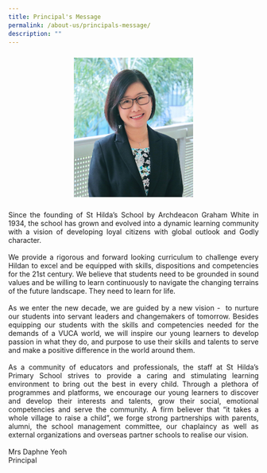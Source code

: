 ```yaml
---
title: Principal's Message
permalink: /about-us/principals-message/
description: ""
---
```

<center><img src="/images/Daphne%20Leong.jpg" style="width:240px;height:280px; padding: 10px"></center>

<div><p style="text-align: justify;">
Since the founding of St Hilda’s School by Archdeacon Graham White in 1934, the school has grown and evolved into a dynamic learning community with a vision of developing loyal citizens with global outlook and Godly character.<br><br>
We provide a rigorous and forward looking curriculum to challenge every Hildan to excel and be equipped with skills, dispositions and competencies for the 21st century. We believe that students need to be grounded in sound values and be willing to learn continuously to navigate the changing terrains of the future landscape. They need to learn for life.<br><br>
As we enter the new decade, we are guided by a new vision -  to nurture our students into servant leaders and changemakers of tomorrow. Besides equipping our students with the skills and competencies needed for the demands of a VUCA world, we will inspire our young learners to develop passion in what they do, and purpose to use their skills and talents to serve and make a positive difference in the world around them.<br><br>
As a community of educators and professionals, the staff at St Hilda’s Primary School strives to provide a caring and stimulating learning environment to bring out the best in every child. Through a plethora of programmes and platforms, we encourage our young learners to discover and develop their interests and talents, grow their social, emotional competencies and serve the community. A firm believer that “it takes a whole village to raise a child”, we forge strong partnerships with parents, alumni, the school management committee, our chaplaincy as well as external organizations and overseas partner schools to realise our vision. <br><br>
Mrs Daphne Yeoh<br>
	Principal</p></div>